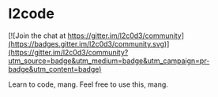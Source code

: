 # l2code

[![Join the chat at https://gitter.im/l2c0d3/community](https://badges.gitter.im/l2c0d3/community.svg)](https://gitter.im/l2c0d3/community?utm_source=badge&utm_medium=badge&utm_campaign=pr-badge&utm_content=badge)

Learn to code, mang. Feel free to use this, mang.
